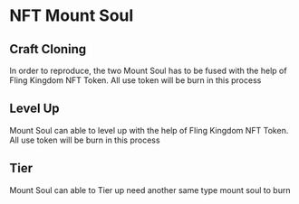 # NFT Mount Soul

## Craft Cloning

&#x20;In order to reproduce, the two Mount Soul has to be fused with the help of Fling Kingdom NFT Token. All use token will be burn in this process

## **​Level Up**

Mount Soul can able to level up with the help of Fling Kingdom NFT Token. All use token will be burn in this process

## **Tier**

Mount Soul can able to Tier up  need another same type mount soul to burn &#x20;



